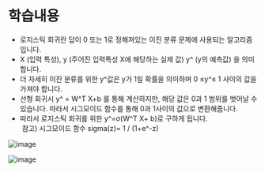 # 학습내용

- 로지스틱 회귀란 답이 0 또는 1로 정해져있는 이진 분류 문제에 사용되는 알고리즘입니다.
- X (입력 특성), y (주어진 입력특성 X에 해당하는 실제 값)  y^ (y의 예측값) 을 의미합니다.
- 더 자세히 이진 분류를 위한 y^값은 y가 1일 확률을 의미하며 0  ≤y^≤ 1 사이의 값을 가져야 합니다.
- 선형 회귀시 y^ = W^T X+b 를 통해 계산하지만, 해당 값은 0과 1 범위를 벗어날 수 있습니다. 따라서 시그모이드 함수를 통해 0과 1사이의 값으로 변환해줍니다.
- 따라서 로지스틱 회귀를 위한 y^=σ(W^T X+ b)로 구하게 됩니다.<br>
&nbsp;참고)  시그모이드 함수  sigma(z)= 1 / (1+e^-z)

![image](https://cphinf.pstatic.net/mooc/20180605_88/1528177200744k2iiP_PNG/sigmoid.PNG)


![image](https://user-images.githubusercontent.com/52098725/91980654-8e684f00-ed62-11ea-8b75-113f7a65dc48.png)
